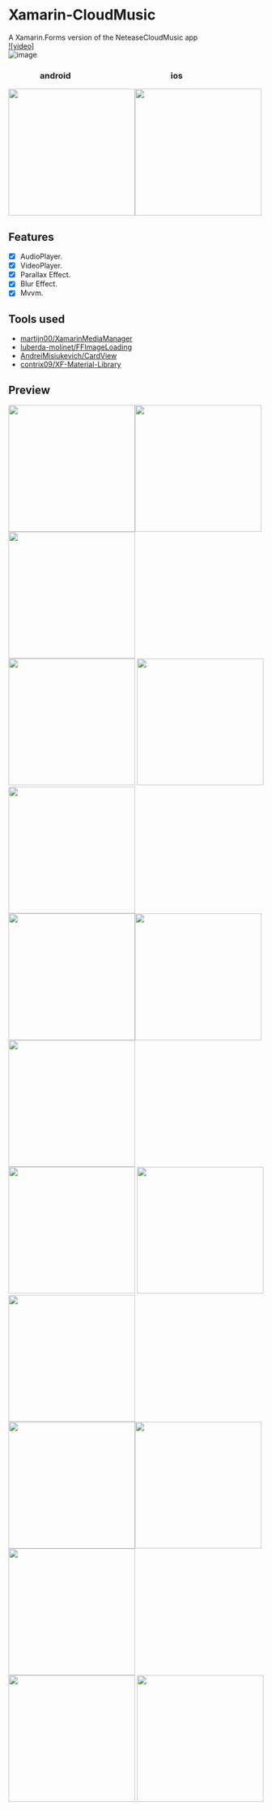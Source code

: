 # Xamarin-CloudMusic  
A Xamarin.Forms version of the NeteaseCloudMusic app  
[![video]](https://youtu.be/a8BVqeAdxTY)  
![image](https://github.com/o1298098/Xamarin-CloudMusic/blob/master/Screenshot/Screenshot.gif)  
### &nbsp;&nbsp;&nbsp;&nbsp;&nbsp;&nbsp;&nbsp;&nbsp;&nbsp;&nbsp;&nbsp;&nbsp;&nbsp;&nbsp;&nbsp;&nbsp;android&nbsp;&nbsp;&nbsp;&nbsp;&nbsp;&nbsp;&nbsp;&nbsp;&nbsp;&nbsp;&nbsp;&nbsp;&nbsp;&nbsp;&nbsp;&nbsp;&nbsp;&nbsp;&nbsp;&nbsp;&nbsp;&nbsp;&nbsp;&nbsp;&nbsp;&nbsp;&nbsp;&nbsp;&nbsp;&nbsp;&nbsp;&nbsp;&nbsp;&nbsp;&nbsp;&nbsp;&nbsp;&nbsp;&nbsp;&nbsp;&nbsp;&nbsp;&nbsp;&nbsp;&nbsp;&nbsp;&nbsp;&nbsp;&nbsp;&nbsp;&nbsp;ios  
<img src="https://github.com/o1298098/Xamarin-CloudMusic/blob/master/Screenshot/Screenshot_20190531-085903.jpg" width="250"><img src="https://github.com/o1298098/Xamarin-CloudMusic/blob/master/Screenshot/QQ20190531-083829.png" width="250">  
## Features  
- [x] AudioPlayer. 
- [x] VideoPlayer. 
- [x] Parallax Effect. 
- [x] Blur Effect. 
- [x] Mvvm. 
## Tools used  
- [martijn00/XamarinMediaManager](https://github.com/martijn00/XamarinMediaManager)  
- [luberda-molinet/FFImageLoading](https://github.com/luberda-molinet/FFImageLoading)  
- [AndreiMisiukevich/CardView](https://github.com/AndreiMisiukevich/CardView)  
- [contrix09/XF-Material-Library](https://github.com/contrix09/XF-Material-Library)  
## Preview  
<img src="https://github.com/o1298098/Xamarin-CloudMusic/blob/master/Screenshot/Screenshot_20190513-191743.jpg" width="250"><img src="https://github.com/o1298098/Xamarin-CloudMusic/blob/master/Screenshot/Screenshot_20190513-191756.jpg" width="250"> <img src="https://github.com/o1298098/Xamarin-CloudMusic/blob/master/Screenshot/Screenshot_20190513-191709.jpg" width="250">  
<img src="https://github.com/o1298098/Xamarin-CloudMusic/blob/master/Screenshot/Screenshot_20190513-191604.jpg" width="250"> <img src="https://github.com/o1298098/Xamarin-CloudMusic/blob/master/Screenshot/Screenshot_20190513-191723.jpg" width="250"><img src="https://github.com/o1298098/Xamarin-CloudMusic/blob/master/Screenshot/Screenshot_20190513-191810.jpg" width="250">  
<img src="https://github.com/o1298098/Xamarin-CloudMusic/blob/master/Screenshot/Screenshot_20190513-191816.jpg" width="250"><img src="https://github.com/o1298098/Xamarin-CloudMusic/blob/master/Screenshot/Screenshot_20190513-191824.jpg" width="250"> <img src="https://github.com/o1298098/Xamarin-CloudMusic/blob/master/Screenshot/Screenshot_20190513-191840.jpg" width="250">  
<img src="https://github.com/o1298098/Xamarin-CloudMusic/blob/master/Screenshot/Screenshot_20190513-191923.jpg" width="250"> <img src="https://github.com/o1298098/Xamarin-CloudMusic/blob/master/Screenshot/Screenshot_20190513-191932.jpg" width="250"><img src="https://github.com/o1298098/Xamarin-CloudMusic/blob/master/Screenshot/Screenshot_20190513-191917.jpg" width="250">  
<img src="https://github.com/o1298098/Xamarin-CloudMusic/blob/master/Screenshot/Screenshot_20190513-192054.jpg" width="250"><img src="https://github.com/o1298098/Xamarin-CloudMusic/blob/master/Screenshot/Screenshot_20190513-192131.jpg" width="250"> <img src="https://github.com/o1298098/Xamarin-CloudMusic/blob/master/Screenshot/Screenshot_20190513-192142.jpg" width="250">  
<img src="https://github.com/o1298098/Xamarin-CloudMusic/blob/master/Screenshot/Screenshot_20190513-191951.jpg" width="250"> <img src="https://github.com/o1298098/Xamarin-CloudMusic/blob/master/Screenshot/Screenshot_20190513-192025.jpg" width="250">  

